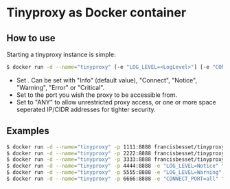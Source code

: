 # Tinyproxy as Docker container

## How to use

Starting a tinyproxy instance is simple:

```bash
$ docker run -d --name="tinyproxy" [-e "LOG_LEVEL=<LogLevel>"] [-e "CONNECT_PORT=all"] -p <HostPort>:8888 francisbesset/tinyproxy <ACL>
```

* Set <LogLevel>. Can be set with "Info" (default value), "Connect", "Notice", "Warning", "Error" or "Critical".
* Set <HostPort> to the port you wish the proxy to be accessible from.
* Set <ACL> to "ANY" to allow unrestricted proxy access, or one or more space seperated IP/CIDR addresses for tighter security.

## Examples

```bash
$ docker run -d --name="tinyproxy" -p 1111:8888 francisbesset/tinyproxy ANY
$ docker run -d --name="tinyproxy" -p 2222:8888 francisbesset/tinyproxy 123.45.67.89
$ docker run -d --name="tinyproxy" -p 3333:8888 francisbesset/tinyproxy 123.45.67.89 192.168.0.0/16
$ docker run -d --name="tinyproxy" -p 4444:8888 -e "LOG_LEVEL=Notice" francisbesset/tinyproxy 123.45.67.89
$ docker run -d --name="tinyproxy" -p 5555:8888 -e "LOG_LEVEL=Warning" francisbesset/tinyproxy 123.45.67.89 192.168.0.0/16
$ docker run -d --name="tinyproxy" -p 6666:8888 -e "CONNECT_PORT=all" francisbesset/tinyproxy 123.45.67.89 192.168.0.0/16
```

